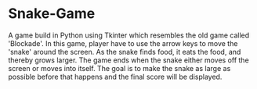 # Snake-Game
A game build in Python using Tkinter which resembles the old game called 'Blockade'. 
In this game,  player have to use the arrow keys to move the 'snake' around the screen. 
As the snake finds food, it eats the food, and thereby grows larger. 
The game ends when the snake either moves off the screen or moves into itself. 
The goal is to make the snake as large as possible before that happens and the final score will be displayed.
